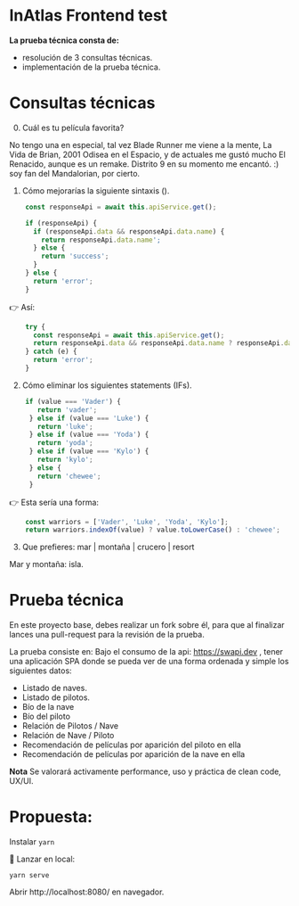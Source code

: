 # InAtlas Frontend test 

**La prueba técnica  consta de:** 
* resolución de 3 consultas técnicas.
* implementación de la prueba técnica.
    
    
# Consultas técnicas

0. Cuál  es tu película favorita?

No tengo una en especial, tal vez Blade Runner me viene a la mente, La Vida de Brian, 2001 Odisea en el Espacio, y de actuales me gustó mucho El Renacido, aunque es un remake. Distrito 9 en su momento me encantó. :) soy fan del Mandalorian, por cierto.

1. Cómo mejorarías la siguiente sintaxis ().
    
```javascript 
    const responseApi = await this.apiService.get();

    if (responseApi) {
      if (responseApi.data && responseApi.data.name) {
        return responseApi.data.name';
      } else {
        return 'success';
      }
    } else {
      return 'error';
    }
```

👉 Así: 

```javascript
    try {
      const responseApi = await this.apiService.get();
      return responseApi.data && responseApi.data.name ? responseApi.data.name : 'success';
    } catch (e) {
      return 'error';
    }
```

2. Cómo eliminar los siguientes statements (IFs).

```javascript
    if (value === 'Vader') {
       return 'vader';
     } else if (value === 'Luke') {
       return 'luke';
     } else if (value === 'Yoda') {
       return 'yoda';
     } else if (value === 'Kylo') {
       return 'kylo';
     } else {
       return 'chewee';
     }
```

👉 Esta sería una forma:

```javascript
    const warriors = ['Vader', 'Luke', 'Yoda', 'Kylo'];
    return warriors.indexOf(value) ? value.toLowerCase() : 'chewee';
```

3. Que prefieres: mar | montaña | crucero | resort

Mar y montaña: isla.

# Prueba técnica
En este proyecto base, debes realizar un fork sobre él, para que al finalizar lances una pull-request para la revisión de la prueba.

La prueba consiste en:
Bajo el consumo de la api: https://swapi.dev , tener una aplicación SPA donde se pueda ver de una forma ordenada y simple los siguientes datos:
* Listado de naves.
* Listado de pilotos.
* Bío de la nave
* Bío del piloto
* Relación de Pilotos / Nave
* Relación de Nave / Piloto
* Recomendación de películas por aparición del piloto en ella
* Recomendación de películas por aparición de la nave en ella


**Nota**
Se valorará activamente performance, uso y práctica de clean code, UX/UI. 

# Propuesta: 
Instalar
```yarn```

🚀  Lanzar en local:

```yarn serve```

Abrir http://localhost:8080/ en navegador.